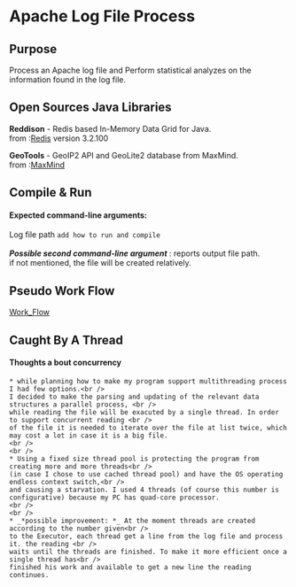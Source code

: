 # Apache Log File Process

## Purpose
Process an Apache log file and Perform statistical analyzes on the information found in the log file.

## Open Sources Java Libraries
**Reddison** - Redis based In-Memory Data Grid for Java. <br />
from :[Redis](https://github.com/MicrosoftArchive/redis/releases) version 3.2.100

**GeoTools** - GeoIP2 API and GeoLite2 database from MaxMind. <br />
from :[MaxMind](https://www.maxmind.com/en/home?gclid=CjwKCAjwuqfoBRAEEiwAZErCsjaLrhOjFW3PlBOJ_QoGmwfnAVpeeaujecSD4q0cy_vTZtlTqHA0uBoCVYoQAvD_BwE&rId=google)

## Compile & Run
#### Expected command-line arguments:
Log file path
`add how to run and compile`
<br />
<br />
_**Possible second command-line argument**_ : reports output file path. <br />
if not mentioned, the file will be created relatively.

## Pseudo Work Flow
[Work_Flow](PseudoWorkFlow.pdf)

## Caught By A Thread
#### Thoughts a bout concurrency

	* while planning how to make my program support multithreading process I had few options.<br />
	I decided to make the parsing and updating of the relevant data structures a parallel process, <br />
	while reading the file will be exacuted by a single thread. In order to support concurrent reading <br />
	of the file it is needed to iterate over the file at list twice, which may cost a lot in case it is a big file.
	<br />
	<br />
	* Using a fixed size thread pool is protecting the program from creating more and more threads<br />
	(in case I chose to use cached thread pool) and have the OS operating endless context switch,<br />
	and causing a starvation. I used 4 threads (of course this number is configurative) because my PC has quad-core processor.
	<br />
	<br />
	* _*possible improvement: *_ At the moment threads are created according to the number given<br />
	to the Executor, each thread get a line from the log file and process it. the reading <br />
	waits until the threads are finished. To make it more efficient once a single thread has<br />
	finished his work and available to get a new line the reading continues.



